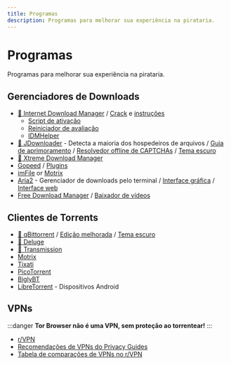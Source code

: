 ```yaml
---
title: Programas
description: Programas para melhorar sua experiência na pirataria.
---
```


# Programas

Programas para melhorar sua experiência na pirataria.

## Gerenciadores de Downloads

- [🌟 Internet Download Manager](https://www.internetdownloadmanager.com) / [Crack](https://cracksurl.com/internet-download-manager) e
  [instruções](https://rentry.org/installidm)
  - [Script de ativação](https://github.com/lstprjct/IDM-Activation-Script)
  - [Reiniciador de avaliação](https://github.com/J2TEAM/idm-trial-reset)
  - [IDMHelper](https://github.com/unamer/IDMHelper)
- [🌟 JDownloader](https://jdownloader.org/jdownloader2) - Detecta a maioria dos hospedeiros de
  arquivos / [Guia de aprimoramento](https://lemmy.world/post/3098414) / [Resolvedor offline de CAPTCHAs](https://github.com/cracker0dks/CaptchaSolver) / [Tema escuro](https://support.jdownloader.org/Knowledgebase/Article/View/dark-mode-theme)
- [🌟 Xtreme Download Manager](https://xtremedownloadmanager.com)
- [Gopeed](https://gopeed.com) / [Plugins](https://github.com/search?q=topic%3Agopeed-extension&type=repositories)
- [imFile](https://github.com/imfile-io/imfile-desktop) or [Motrix](https://motrix.app)
- [Aria2](https://aria2.github.io) - Gerenciador de downloads pelo
  terminal / [Interface gráfica](https://persepolisdm.github.io) / [Interface web](https://github.com/ziahamza/webui-aria2)
- [Free Download Manager](https://www.freedownloadmanager.org) / [Baixador de vídeos](https://github.com/meowcateatrat/elephant)

## Clientes de Torrents

- [🌟 qBittorrent](https://www.qbittorrent.org) /
  [Edição melhorada](https://github.com/c0re100/qBittorrent-Enhanced-Edition) /
  [Tema escuro](https://draculatheme.com/qbittorrent)
- [🌟 Deluge](https://dev.deluge-torrent.org)
- [🌟 Transmission](https://transmissionbt.com)
- [Motrix](https://motrix.app)
- [Tixati](https://tixati.com)
- [PicoTorrent](https://picotorrent.org)
- [BiglyBT](https://www.biglybt.com)
- [LibreTorrent](https://github.com/proninyaroslav/libretorrent) - Dispositivos Android

## VPNs

:::danger
**Tor Browser não é uma VPN, sem proteção ao torrentear!**
:::

- [r/VPN](https://www.reddit.com/r/VPN)
- [Recomendações de VPNs do Privacy Guides](https://www.privacyguides.org/vpn)
- [Tabela de comparações de VPNs no r/VPN](https://www.reddit.com/m736zt)

